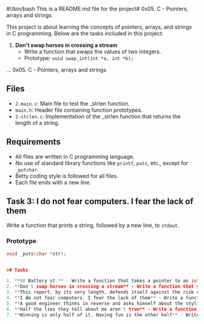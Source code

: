#!/bin/bash
This is a README.md file for the project# 0x05. C - Pointers, arrays and strings

This project is about learning the concepts of pointers, arrays, and strings in C programming. Below are the tasks included in this project:

1. **Don't swap horses in crossing a stream**
    - Write a function that swaps the values of two integers.
    - Prototype: `void swap_int(int *a, int *b);`

...
 0x05. C - Pointers, arrays and strings

## Files

- `2-main.c`: Main file to test the _strlen function.
- `main.h`: Header file containing function prototypes.
- `2-strlen.c`: Implementation of the _strlen function that returns the length of a string.

## Requirements

- All files are written in C programming language.
- No use of standard library functions like `printf`, `puts`, etc., except for `_putchar`.
- Betty coding style is followed for all files.
- Each file ends with a new line.

## Task 3: I do not fear computers. I fear the lack of them

Write a function that prints a string, followed by a new line, to `stdout`.

### Prototype
```c
void _puts(char *str);


## Tasks

1. **98 Battery st.** - Write a function that takes a pointer to an int as parameter and updates the value it points to to 98.
2. **Don't swap horses in crossing a stream** - Write a function that swaps the values of two integers.
3. **This report, by its very length, defends itself against the risk of being read** - Write a function that returns the length of a string.
4. **I do not fear computers. I fear the lack of them** - Write a function that prints a string, followed by a new line, to stdout.
5. **A good engineer thinks in reverse and asks himself about the stylistic consequences of the components and systems he proposes** - Write a function that prints a string in reverse.
6. **Half the lies they tell about me aren't true** - Write a function that prints every other character of a string, starting with the first character.
7. **Winning is only half of it. Having fun is the other half** - Write a function that prints half of a string.
